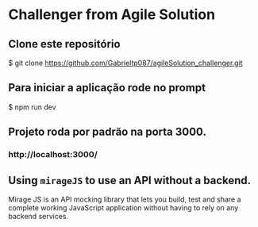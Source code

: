 # Challenger from Agile Solution

## Clone este repositório
$ git clone https://github.com/Gabrieltp087/agileSolution_challenger.git

## Para iniciar a aplicação rode no prompt
$ npm run dev

## Projeto roda por padrão na porta 3000. 
### http://localhost:3000/

## Using `mirageJS` to use an API without a backend.
Mirage JS is an API mocking library that lets you build, test and share a complete working JavaScript application without having to rely on any backend services.
